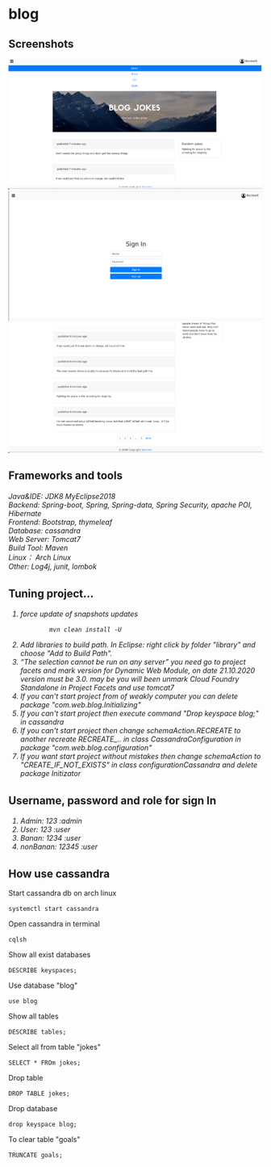 # blog

<!---#<h2>Overwiew</h2>-->
<!---#<h6><h6>-->

    
<h2>Screenshots</h2>
<kbd><img src="screenshots/1.png"></kbd>
<kbd><img src="screenshots/3.png"></kbd>
<kbd><img src="screenshots/2.png"></kbd>


<h2>Frameworks and tools</h2>

<h6>
    Java&IDE: JDK8 MyEclipse2018<br>
    Backend: Spring-boot, Spring, Spring-data, Spring Security, apache POI, Hibernate<br>
    Frontend: Bootstrap, thymeleaf<br>
    Database: cassandra<br>
    Web Server: Tomcat7<br>
    Build Tool: Maven<br>
    Linux： Arch Linux<br>
    Other: Log4j, junit, lombok<br>
</h6>


<h2>Tuning project...</h2>

<h6>
    <ol>
        <li>
            force update of snapshots updates
            
            mvn clean install -U
           
</li>

<li>Add libraries to build path. In Eclipse: right click by folder "library" and choose "Add to Build Path".
        </li>
        
<li> “The selection cannot be run on any server” you need go to project facets and mark version for Dynamic Web Module, on date 21.10.2020 version must be 3.0. may be you will been unmark Cloud Foundry Standalone in Project Facets and use tomcat7</li>        
     <li>If you can't start project from of weakly computer you can delete package "com.web.blog.Initializing" </li> 
        <li>If you can't start project then execute command "Drop keyspace blog;" in cassandra </li> 
        <li>If you can't start project then change schemaAction.RECREATE to another recreate RECREATE_.. in class CassandraConfiguration in package "com.web.blog.configuration" </li> 
          <li>If you want start project without mistakes then change schemaAction to "CREATE_IF_NOT_EXISTS" in class configurationCassandra and delete package Initizator </li> 
   </ol>
</h6>


<h2>Username, password and role for sign In</h2>

<h6>
    <ol>
        <li>Admin: 123 :admin</li>
        <li>User: 123 :user</li>
        <li>Banan: 1234 :user</li>
        <li>nonBanan: 12345 :user</li>
   </ol>
</h6>


<h2>How use cassandra</h2>

Start cassandra db on arch linux

    systemctl start cassandra

Open cassandra in terminal
            
    cqlsh
    
Show all exist databases

    DESCRIBE keyspaces;
    
Use database "blog"
    
    use blog
  
Show all tables
    
    DESCRIBE tables;
    
Select all from table "jokes"
    
    SELECT * FROm jokes;

Drop table
    
    DROP TABLE jokes;
    
Drop database

    drop keyspace blog;
    
To clear table "goals"

    TRUNCATE goals;

